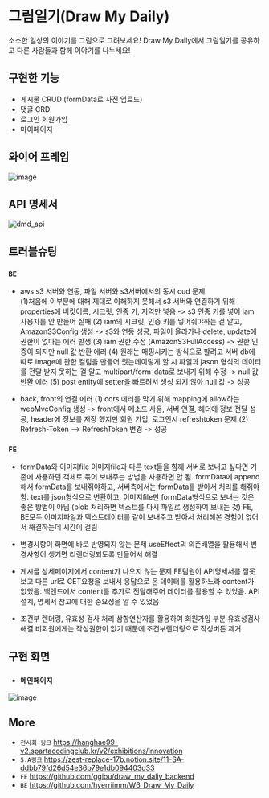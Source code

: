 # 그림일기(Draw My Daily)

소소한 일상의 이야기를 그림으로 그려보세요! Draw My Daily에서 그림일기를 공유하고 다른 사람들과 함께 이야기를 나누세요!

## 구현한 기능
- 게시물 CRUD (formData로 사진 업로드)
- 댓글 CRD
- 로그인 회원가입
- 마이페이지

## 와이어 프레임

![image](https://user-images.githubusercontent.com/110383614/189154576-b07c3193-3829-4e17-8500-c94b0ce13539.png)

## API 명세서

![dmd_api](https://user-images.githubusercontent.com/110383614/189156458-f44eed23-6752-4da4-91bc-f6a5aa1634e6.png)

## 트러블슈팅

### `BE`
- aws s3 서버와 연동, 파일 서버와 s3서버에서의 동시 cud 문제  
(1)처음에 이부분에 대해 제대로 이해하지 못해서 s3 서버와 연결하기 위해 properties에 버킷이름, 시크릿, 인증 키, 지역만 넣음 -> s3 인증 키를 넣어 iam 사용자를 안 만들어 실패
(2) iam의 시크릿, 인증 키를 넣어줘야하는 걸 알고,  AmazonS3Config 생성 ->  s3와 연동 성공, 파일이 올라가나 delete, update에 권한이 없다는 에러 발생
(3) iam 권한 수정 (AmazonS3FullAccess) -> 권한 인증이 되지만 null 값 반환 에러 
(4) 원래는 매핑시키는 방식으로 할려고 서버 db에 따로 image에 관한 컬럼을 만들어 줬는데이렇게 할 시 파일과 jason 형식의 데이터를 전달 받지 못하는 걸 알고 multipart/form-data로
보내기 위해 수정 -> null 값 반환 에러 
(5) post entity에 setter을 빠트려서 생성 되지 않아 null 값 -> 성공 
    
 - back, front의 연결 에러
(1) cors 에러를 막기 위해  mapping에 allow하는 webMvcConfig 생성 -> front에서 메소드 사용, 서버 연결, 헤더에 정보 전달 성공, header에 정보를 저장 했지만 회원 가입, 로그인시 refreshtoken 문제
(2) Refresh-Token --> RefreshToken 변경  ->  성공


### `FE`
- formData와 이미지file
 이미지file과 다른 text들을 함께 서버로 보내고 싶다면 기존에 사용하던 객체로 묶어 보내주는 방법을 사용하면 안 됨. 
 formData에 append해서 formData를 보내줘야하고, 서버측에서는 formData를 받아서 처리를 해줘야 함.
 text를 json형식으로 변환하고, 이미지file만 formData형식으로 보내는 것은 좋은 방법이 아님 (blob 처리하면 텍스트를 다시 파일로 생성하여 보내는 것)
 FE, BE모두 이미지파일과 텍스트데이터를 같이 보내주고 받아서 처리해본 경험이 없어서 해결하는데 시간이 걸림

- 변경사항이 화면에 바로 반영되지 않는 문제
 useEffect의 의존배열을 활용해서 변경사항이 생기면 리렌더링되도록 만들어서 해결

- 게시글 상세페이지에서 content가 나오지 않는 문제
  FE팀원이 API명세서를 잘못보고 다른 url로 GET요청을 보내서 응답으로 온 데이터를 활용하느라 content가 없었음. 
  백엔드에서 content를 추가로 전달해주어 데이터를 활용할 수 있었음. 
  API설계, 명세서 참고에 대한 중요성을 알 수 있었음

- 조건부 렌더링, 유효성 검사 처리
  삼항연산자를 활용하여 회원가입 부분 유효성검사 해결
  비회원에게는 작성권한이 없기 때문에 조건부렌더링으로 작성버튼 제거
  
## 구현 화면
- ### `메인페이지`
![image](https://user-images.githubusercontent.com/110383614/189157821-681c7a59-92ba-435f-9f8a-383e4c9282a7.png)


## More
- `전시회 링크` https://hanghae99-v2.spartacodingclub.kr/v2/exhibitions/innovation
- `S.A링크` https://zest-replace-17b.notion.site/11-SA-ddbb79fd26d54e36b79e1db094403d33
- `FE` https://github.com/ggiou/draw_my_daliy_backend   
- `BE` https://github.com/hyerriimm/W6_Draw_My_Daily

